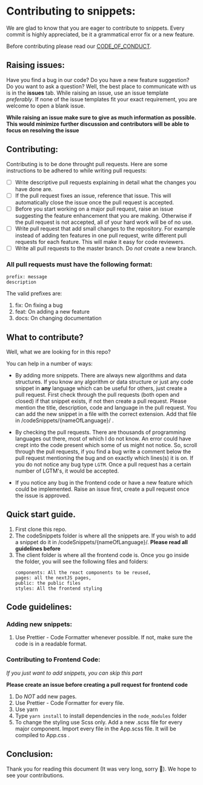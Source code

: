 # Contributing to snippets:

We are glad to know that you are eager to contribute to snippets. Every commit is highly appreciated, be it a grammatical error fix or a new feature.

Before contributing please read our [CODE_OF_CONDUCT](https://github.com/mitheelgajare/snippets/blob/master/CODE_OF_CONDUCT.md).

## Raising issues:

Have you find a bug in our code? Do you have a new feature suggestion? Do you want to ask a question? Well, the best place to communicate with us is in the **issues** tab.
While raising an issue, use an issue template  *preferably*. If none of the issue templates fit your exact requirement, you are welcome to open a blank issue. 

**While raising an issue make sure to give as much information as possible. This would minimize further discussion and contributors will be able to focus on resolving the issue**

## Contributing:

Contributing is to be done throught pull requests. Here are some instructions to be adhered to while writing pull requests:

- [ ] Write descriptive pull requests explaining in detail what the changes you have done are.
- [ ] If the pull request fixes an issue, reference that issue. This will automatically close the issue once the pull request is accepted.
- [ ] Before you start working on a major pull request, raise an issue suggesting the feature enhancement that you are making. Otherwise if the pull request is not accepted, all of your hard work will be of no use.
- [ ] Write pull request that add small changes to the repository. For example instead of adding ten features in one pull request, write different pull requests for each feature. This will make it easy for code reviewers.
- [ ] Write all pull requests to the master branch. Do *not* create a new branch.

### All pull requests must have the following format:

```
prefix: message
description
```



The valid prefixes are:

1. fix: On fixing a bug
1. feat: On adding a new feature
1. docs: On changing documentation
      


## What to contribute?

Well, what we are looking for in this repo?

You can help in a number of ways:

- By adding more snippets. There are always new algorithms and data structures. If you know any algorithm or data structure or just any code snippet in **any** language which can be useful for others, just create a pull request. First check through the pull requests (both open and closed) if that snippet exists, if not then create a pull request. Please mention the title, description, code and language in the pull request. You can add the new snippet in a file with the correct extension. Add that file in /codeSnippets/{nameOfLanguage}/ .

- By checking the pull requests. There are thousands of programming languages out there, most of which I do not know. An error could have crept into the code present which some of us might not notice. So, scroll through the pull requests, if you find a bug write a comment below the pull request mentioning the bug and on exactly which lines(s) it is on.
If you do not notice any bug type `LGTM`. Once a pull request has a certain number of LGTM's, it would be accepted.

- If you notice any bug in the frontend code or have a new feature which could be implemented. Raise an issue first, create a pull request once the issue is approved.


## Quick start guide.

1. First clone this repo.
1. The codeSnippets folder is where all the snippets are. If you wish to add a snippet do it in /codeSnippets/{nameOfLanguage}/. **Please read all guidelines before**
1. The client folder is where all the frontend code is. Once you go inside the folder, you will see the following files and folders: 
      ```
      components: All the react components to be reused,
      pages: all the nextJS pages,
      public: the public files
      styles: All the frontend styling
      ```


## Code guidelines: 

### Adding new snippets:
1. Use Prettier - Code Formatter whenever possible. If not, make sure the code is in a readable format.

### Contributing to Frontend Code:
*If you just want to add snippets, you can skip this part*

**Please create an issue before creating a pull request for frontend code**

1. Do *NOT* add new pages.
2. Use Prettier - Code Formatter for every file.
3. Use yarn
4. Type `yarn install` to install dependencies in the `node_modules` folder
5. To change the styling use Scss only. Add a new .scss file for every major component. Import every file in the App.scss file. It will be compiled to App.css .


## Conclusion:

Thank you for reading this document (It was very long, sorry 😬). We hope to see your contributions.


